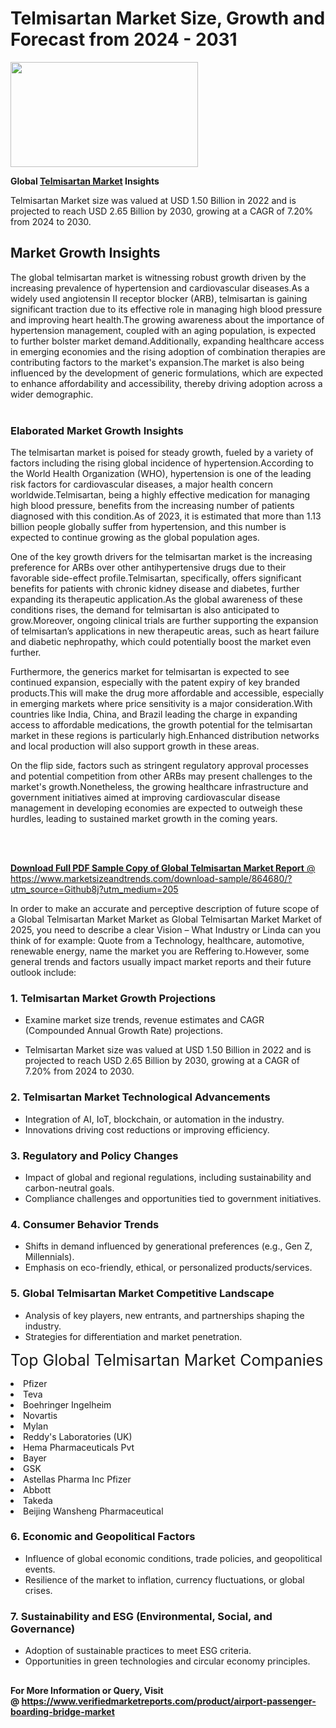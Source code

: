 <H1>Telmisartan Market Size, Growth and Forecast from 2024 - 2031</H1><img class="aligncenter size-medium wp-image-584254" src="https://thirdeyenews.in/wp-content/uploads/2024/09/Global-Market-Research-300x168.jpeg" alt="" width="300" height="168" /><p><strong>Global&nbsp;<a href="https://www.marketsizeandtrends.com/download-sample/864680/?utm_source=Github8j?utm_medium=205">Telmisartan Market</a> Insights</strong></p><p>Telmisartan Market size was valued at USD 1.50 Billion in 2022 and is projected to reach USD 2.65 Billion by 2030, growing at a CAGR of 7.20% from 2024 to 2030.</p><p><h2>Market Growth Insights</h2> <p>The global telmisartan market is witnessing robust growth driven by the increasing prevalence of hypertension and cardiovascular diseases.As a widely used angiotensin II receptor blocker (ARB), telmisartan is gaining significant traction due to its effective role in managing high blood pressure and improving heart health.The growing awareness about the importance of hypertension management, coupled with an aging population, is expected to further bolster market demand.Additionally, expanding healthcare access in emerging economies and the rising adoption of combination therapies are contributing factors to the market's expansion.The market is also being influenced by the development of generic formulations, which are expected to enhance affordability and accessibility, thereby driving adoption across a wider demographic.<br><br> <a href="#"></a> <h3>Elaborated Market Growth Insights</h3> <p>The telmisartan market is poised for steady growth, fueled by a variety of factors including the rising global incidence of hypertension.According to the World Health Organization (WHO), hypertension is one of the leading risk factors for cardiovascular diseases, a major health concern worldwide.Telmisartan, being a highly effective medication for managing high blood pressure, benefits from the increasing number of patients diagnosed with this condition.As of 2023, it is estimated that more than 1.13 billion people globally suffer from hypertension, and this number is expected to continue growing as the global population ages.</p> <p>One of the key growth drivers for the telmisartan market is the increasing preference for ARBs over other antihypertensive drugs due to their favorable side-effect profile.Telmisartan, specifically, offers significant benefits for patients with chronic kidney disease and diabetes, further expanding its therapeutic application.As the global awareness of these conditions rises, the demand for telmisartan is also anticipated to grow.Moreover, ongoing clinical trials are further supporting the expansion of telmisartan’s applications in new therapeutic areas, such as heart failure and diabetic nephropathy, which could potentially boost the market even further.</p> <p>Furthermore, the generics market for telmisartan is expected to see continued expansion, especially with the patent expiry of key branded products.This will make the drug more affordable and accessible, especially in emerging markets where price sensitivity is a major consideration.With countries like India, China, and Brazil leading the charge in expanding access to affordable medications, the growth potential for the telmisartan market in these regions is particularly high.Enhanced distribution networks and local production will also support growth in these areas.</p> <p>On the flip side, factors such as stringent regulatory approval processes and potential competition from other ARBs may present challenges to the market's growth.Nonetheless, the growing healthcare infrastructure and government initiatives aimed at improving cardiovascular disease management in developing economies are expected to outweigh these hurdles, leading to sustained market growth in the coming years.</p> <br><br> <a href="#"></p><p><span class=""><strong>Download Full PDF Sample Copy of Global Telmisartan Market Report</strong> @ <a href="https://www.marketsizeandtrends.com/download-sample/864680/?utm_source=Github8j?utm_medium=205" target="_blank">https://www.marketsizeandtrends.com/download-sample/864680/?utm_source=Github8j?utm_medium=205</a></span></p><p>In order to make an accurate and perceptive description of future scope of a Global&nbsp;Telmisartan Market Market as Global&nbsp;Telmisartan Market Market of 2025, you need to describe a clear Vision &ndash; What Industry or Linda can you think of for example: Quote from a Technology, healthcare, automotive, renewable energy, name the market you are Reffering to.However, some general trends and factors usually impact market reports and their future outlook include:</p><h3>1.&nbsp;<strong>Telmisartan Market Growth Projections</strong></h3><ul><li>Examine market size trends, revenue estimates and CAGR (Compounded Annual Growth Rate) projections.</li><li><p>Telmisartan Market size was valued at USD 1.50 Billion in 2022 and is projected to reach USD 2.65 Billion by 2030, growing at a CAGR of 7.20% from 2024 to 2030.</p></li></ul><h3>2.&nbsp;<strong>Telmisartan Market Technological Advancements</strong></h3><ul><li>Integration of AI, IoT, blockchain, or automation in the industry.</li><li>Innovations driving cost reductions or improving efficiency.</li></ul><h3>3.&nbsp;<strong>Regulatory and Policy Changes</strong></h3><ul><li>Impact of global and regional regulations, including sustainability and carbon-neutral goals.</li><li>Compliance challenges and opportunities tied to government initiatives.</li></ul><h3>4.&nbsp;<strong>Consumer Behavior Trends</strong></h3><ul><li>Shifts in demand influenced by generational preferences (e.g., Gen Z, Millennials).</li><li>Emphasis on eco-friendly, ethical, or personalized products/services.</li></ul><h3>5.&nbsp;<strong>Global Telmisartan Market Competitive Landscape</strong></h3><ul><li>Analysis of key players, new entrants, and partnerships shaping the industry.</li><li>Strategies for differentiation and market penetration.</li></ul><p data-pm-slice="1 1 []"><span style="color: inherit; font-family: inherit; font-size: 25px;">Top Global Telmisartan Market Companies</span></p><div class="" data-test-id=""><p><li>Pfizer</li><li> Teva</li><li> Boehringer Ingelheim</li><li> Novartis</li><li> Mylan</li><li> Reddy's Laboratories (UK)</li><li> Hema Pharmaceuticals Pvt</li><li> Bayer</li><li> GSK</li><li> Astellas Pharma Inc Pfizer</li><li> Abbott</li><li> Takeda</li><li> Beijing Wansheng Pharmaceutical</li></p></div><h3>6.&nbsp;<strong>Economic and Geopolitical Factors</strong></h3><ul><li>Influence of global economic conditions, trade policies, and geopolitical events.</li><li>Resilience of the market to inflation, currency fluctuations, or global crises.</li></ul><h3>7.&nbsp;<strong>Sustainability and ESG (Environmental, Social, and Governance)</strong></h3><ul><li>Adoption of sustainable practices to meet ESG criteria.</li><li>Opportunities in green technologies and circular economy principles.</li></ul><h2><strong style="font-size: 14px;">For More Information or Query, Visit @&nbsp;</strong><a style="background-color: #ffffff; font-size: 14px;" href="https://www.marketsizeandtrends.com/report/telmisartan-market/" target="_blank">https://www.verifiedmarketreports.com/product/airport-passenger-boarding-bridge-market</a></h2>